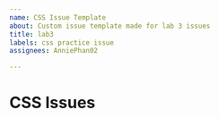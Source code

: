 ```yaml
---
name: CSS Issue Template
about: Custom issue template made for lab 3 issues
title: lab3
labels: css practice issue
assignees: AnniePhan02

---
```


# CSS Issues
